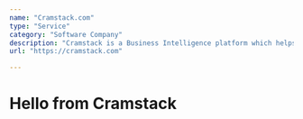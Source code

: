 ```yaml
---
name: "Cramstack.com"
type: "Service"
category: "Software Company"
description: "Cramstack is a Business Intelligence platform which helps you search and analyze your enterprise data. You can look up exactly the information you require."
url: "https://cramstack.com"

---
```

# Hello from Cramstack
